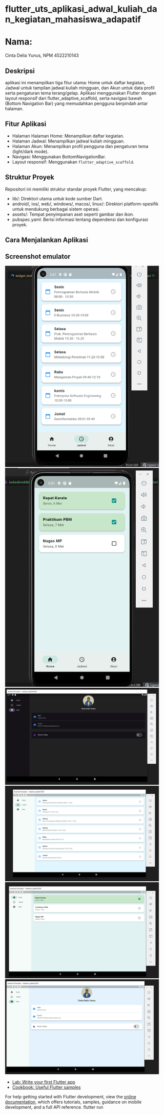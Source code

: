 # flutter_uts_aplikasi_adwal_kuliah_dan_kegiatan_mahasiswa_adapatif
# Nama:
Cinta Delia Yunus, NPM 4522210143

## Deskripsi
aplikasi ini menampilkan tiga fitur utama: Home untuk daftar kegiatan, Jadwal untuk tampilan jadwal kuliah mingguan, dan Akun untuk data profil serta pengaturan tema terang/gelap.
Aplikasi menggunakan Flutter dengan layout responsif dari flutter_adaptive_scaffold, serta navigasi bawah (Bottom Navigation Bar) yang memudahkan pengguna berpindah antar halaman.

## Fitur Aplikasi
- Halaman Halaman Home: Menampilkan daftar kegiatan.
- Halaman Jadwal: Menampilkan jadwal kuliah mingguan.
- Halaman Akun: Menampilkan profil pengguna dan pengaturan tema (light/dark mode).
- Navigasi: Menggunakan BottomNavigationBar.
- Layout responsif: Menggunakan `flutter_adaptive_scaffold`.


## Struktur Proyek
Repositori ini memiliki struktur standar proyek Flutter, yang mencakup:
- lib/: Direktori utama untuk kode sumber Dart.
- android/, ios/, web/, windows/, macos/, linux/: Direktori platform-spesifik untuk mendukung berbagai sistem operasi.
- assets/: Tempat penyimpanan aset seperti gambar dan ikon.
- pubspec.yaml: Berisi informasi tentang dependensi dan konfigurasi proyek.

## Cara Menjalankan Aplikasi


## Screenshot emulator
![Tampilan Aplikasi](assets/Jadwalmobile.png)
![Tampilan Aplikasi](assets/Homemobile.png)
![Tampilan Aplikasi](assets/modegelaptablet.png)
![Tampilan Aplikasi](assets/jadwaltablet.png)
![Tampilan Aplikasi](assets/hometablet.png)
![Tampilan Aplikasi](assets/profiltablet.png)






- [Lab: Write your first Flutter app](https://docs.flutter.dev/get-started/codelab)
- [Cookbook: Useful Flutter samples](https://docs.flutter.dev/cookbook)

For help getting started with Flutter development, view the
[online documentation](https://docs.flutter.dev/), which offers tutorials,
samples, guidance on mobile development, and a full API reference.
flutter run

